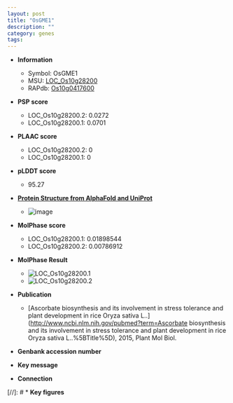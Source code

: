 ```yaml
---
layout: post
title: "OsGME1"
description: ""
category: genes
tags: 
---
```


* **Information**  
    + Symbol: OsGME1  
    + MSU: [LOC_Os10g28200](http://rice.plantbiology.msu.edu/cgi-bin/ORF_infopage.cgi?orf=LOC_Os10g28200)  
    + RAPdb: [Os10g0417600](http://rapdb.dna.affrc.go.jp/viewer/gbrowse_details/irgsp1?name=Os10g0417600)  

* **PSP score**  
    + LOC_Os10g28200.2: 0.0272 
    + LOC_Os10g28200.1: 0.0701 

* **PLAAC score**  
    + LOC_Os10g28200.2: 0 
    + LOC_Os10g28200.1: 0 

* **pLDDT score**
    + 95.27

* **[Protein Structure from AlphaFold and UniProt](https://www.uniprot.org/uniprotkb/A3C4S4/entry#structure)**
    + ![image](https://ricepsp.github.io/images/A/AF-A3C4S4-F1.png)

* **MolPhase score**
    + LOC_Os10g28200.1: 0.01898544
    + LOC_Os10g28200.2: 0.00786912

* **MolPhase Result**
    + ![LOC_Os10g28200.1](https://304243504.github.io/Pictures/LOC_Os10g/LOC_Os10g28200.1.png)
    + ![LOC_Os10g28200.2](https://304243504.github.io/Pictures/LOC_Os10g/LOC_Os10g28200.2.png)

* **Publication**  
    + [Ascorbate biosynthesis and its involvement in stress tolerance and plant development in rice Oryza sativa L..](http://www.ncbi.nlm.nih.gov/pubmed?term=Ascorbate biosynthesis and its involvement in stress tolerance and plant development in rice Oryza sativa L..%5BTitle%5D), 2015, Plant Mol Biol.

* **Genbank accession number**  

* **Key message**  

* **Connection**  

[//]: # * **Key figures**  



